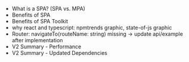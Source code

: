 - What is a SPA? (SPA vs. MPA)
- Benefits of SPA
- Benefits of SPA Toolkit
- why react and typescript: npmtrends graphic, state-of-js graphic
- Router: navigateTo(routeName: string) missing -> update api/example after implementation
- V2 Summary - Performance
- V2 Summary - Updated Dependencies
